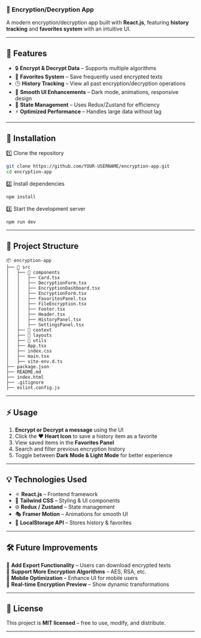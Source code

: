 ### **📌 Encryption/Decryption App**  
A modern encryption/decryption app built with **React.js**, featuring **history tracking** and **favorites system** with an intuitive UI.

---

## **🚀 Features**
- 🔒 **Encrypt & Decrypt Data** – Supports multiple algorithms  
- 💖 **Favorites System** – Save frequently used encrypted texts  
- 🕒 **History Tracking** – View all past encryption/decryption operations  
- 🎨 **Smooth UI Enhancements** – Dark mode, animations, responsive design  
- 🚀 **State Management** – Uses Redux/Zustand for efficiency  
- ⚡ **Optimized Performance** – Handles large data without lag  

---

## **🔧 Installation**
1️⃣ Clone the repository  
   ```bash
   git clone https://github.com/YOUR-USERNAME/encryption-app.git
   cd encryption-app
   ```

2️⃣ Install dependencies  
   ```bash
   npm install
   ```

3️⃣ Start the development server  
   ```bash
   npm run dev
   ```

---

## **📂 Project Structure**
```
📦 encryption-app
├── 📂 src
│   ├── 📂 components
│   │   ├── Card.tsx
│   │   ├── DecryptionForm.tsx
│   │   ├── EncryptionDashboard.tsx
│   │   ├── EncryptionForm.tsx
│   │   ├── FavoritesPanel.tsx
│   │   ├── FileEncryption.tsx
│   │   ├── Footer.tsx
│   │   ├── Header.tsx
│   │   ├── HistoryPanel.tsx
│   │   ├── SettingsPanel.tsx
│   ├── 📂 context
│   ├── 📂 layouts
│   ├── 📂 utils
│   ├── App.tsx
│   ├── index.css
│   ├── main.tsx
│   ├── vite-env.d.ts
├── package.json
├── README.md
├── index.html
├── .gitignore
├── eslint.config.js

```

---

## **⚡ Usage**
1. **Encrypt or Decrypt a message** using the UI  
2. Click the **❤️ Heart Icon** to save a history item as a favorite  
3. View saved items in the **Favorites Panel**  
4. Search and filter previous encryption history  
5. Toggle between **Dark Mode & Light Mode** for better experience  

---

## **💡 Technologies Used**
- ⚛️ **React.js** – Frontend framework  
- 🎨 **Tailwind CSS** – Styling & UI components  
- 🌐 **Redux / Zustand** – State management  
- 🎭 **Framer Motion** – Animations for smooth UI  
- 💾 **LocalStorage API** – Stores history & favorites  

---

## **🛠 Future Improvements**
🔹 **Add Export Functionality** – Users can download encrypted texts  
🔹 **Support More Encryption Algorithms** – AES, RSA, etc.  
🔹 **Mobile Optimization** – Enhance UI for mobile users  
🔹 **Real-time Encryption Preview** – Show dynamic transformations  

---

## **📜 License**
This project is **MIT licensed** – free to use, modify, and distribute.

---


